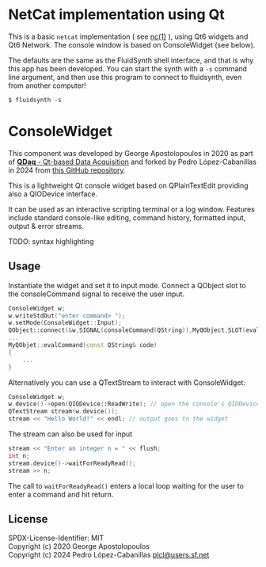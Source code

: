 # NetCat implementation using Qt

This is a basic `netcat` implementation ( see [nc(1)](https://linux.die.net/man/1/nc) ), using Qt6 widgets and Qt6 Network. The console window is based on ConsoleWidget (see below).

The defaults are the same as the FluidSynth shell interface, and that is why this app has been developed. You can start the synth with a `-s` command line argument, and then use this program to connect to fluidsynth, even from another computer!

```shell
$ fluidsynth -s
```

# ConsoleWidget

This component was developed by George Apostolopoulos in 2020 as part of [**QDaq** - Qt-based Data Acquisition](https://gitlab.com/qdaq/qdaq) and forked by Pedro López-Cabanillas in 2024 from [this GitHub repository](https://github.com/gapost/qconsolewidget).

This is a lightweight Qt console widget based on QPlainTextEdit providing also a QIODevice interface.

It can be used as an interactive scripting terminal or a log window. Features include standard console-like editing, command history, formatted input, output & error streams.

TODO: syntax highlighting

## Usage

Instantiate the widget and set it to input mode. Connect a QObject slot
to the consoleCommand signal to receive the user input.

```c++
ConsoleWidget w;
w.writeStdOut("enter command> ");
w.setMode(ConsoleWidget::Input);
QObject::connect(&w,SIGNAL(consoleCommand(QString)),MyQObject,SLOT(evalCommand(QString)))
...
MyQObjet::evalCommand(const QString& code)
{
    ...
}
```

Alternatively you can use a QTextStream to interact with ConsoleWidget:

```c++
ConsoleWidget w;
w.device()->open(QIODevice::ReadWrite); // open the console's QIODevice
QTextStream stream(w.device());
stream << "Hello World!" << endl; // output goes to the widget
```

The stream can also be used for input

```c++
stream << "Enter an integer n = " << flush;
int n;
stream.device()->waitForReadyRead();
stream >> n;
```
The call to ```waitForReadyRead()``` enters a local loop waiting for
the user to enter a command and hit return. 

## License

SPDX-License-Identifier: MIT  
Copyright (c) 2020 George Apostolopoulos  
Copyright (c) 2024 Pedro López-Cabanillas <plcl@users.sf.net>
